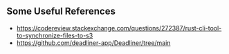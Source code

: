## Some Useful References

* https://codereview.stackexchange.com/questions/272387/rust-cli-tool-to-synchronize-files-to-s3
* https://github.com/deadliner-app/Deadliner/tree/main
